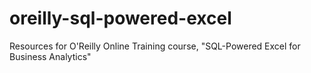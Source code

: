 # oreilly-sql-powered-excel
Resources for O'Reilly Online Training course, "SQL-Powered Excel for Business Analytics"
